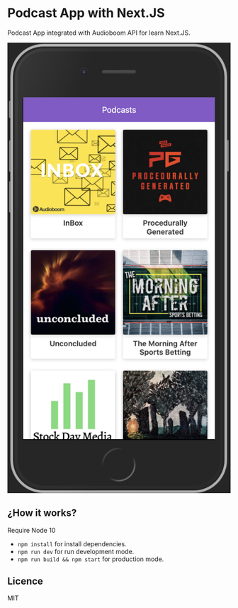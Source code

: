 # Podcast App with Next.JS

Podcast App integrated with Audioboom API for learn Next.JS.

![Screenshot of app](./.readme-static/landing.png)

## ¿How it works?

Require Node 10
* `npm install` for install dependencies.
* `npm run dev` for run development mode.
* `npm run build && npm start` for production mode.

## Licence
MIT